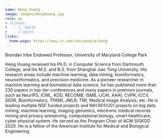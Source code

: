 ```yaml
---
name: Heng Huang
image: images/HengHuang.jpg
role: pi
# aliases:
#   - J. Smith
#   - J Smith
links:
  home-page: https://www.cs.umd.edu/people/heng
---
```


Brendan Iribe Endowed Professor, University of Maryland College Park

Heng Huang received his Ph.D. in Computer Science from Dartmouth College, and his M.S. and B.S. from Shanghai Jiao Tong University. His research areas include machine learning, data mining, bioinformatics, neuroinformatics, and precision medicine. As a pioneer researcher in machine learning and biomedical data science, he has published more than 230 papers in top-tier conferences and many papers in premium journals, such as NeurIPS, ICML, KDD, RECOMB, ISMB, IJCAI, AAAI, CVPR, ICCV, SIGIR, Bioinformatics, TPAMI, JMLR, TMI, Medical Image Analysis, etc. He is leading multiple NSF funded projects and NIH R01/U01 projects on big data mining, machine learning, imaging genomics, electronic medical records mining and privacy-preserving, computational biology, smart healthcare, cyber physical system. He served as the Program Chair of ACM SIGKDD 2020. He is a fellow of the American Institute for Medical and Biological Engineering.
